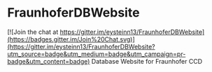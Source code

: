 # FraunhoferDBWebsite

[![Join the chat at https://gitter.im/eysteinn13/FraunhoferDBWebsite](https://badges.gitter.im/Join%20Chat.svg)](https://gitter.im/eysteinn13/FraunhoferDBWebsite?utm_source=badge&utm_medium=badge&utm_campaign=pr-badge&utm_content=badge)
Database Website for Fraunhofer CCD
